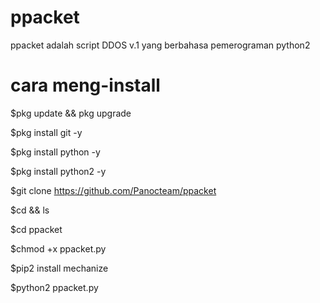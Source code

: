 # ppacket
ppacket adalah script DDOS v.1 yang berbahasa pemerograman python2

# cara meng-install

$pkg update && pkg upgrade

$pkg install git -y

$pkg install python -y

$pkg install python2 -y

$git clone https://github.com/Panocteam/ppacket

$cd && ls

$cd ppacket

$chmod +x ppacket.py

$pip2 install mechanize

$python2 ppacket.py
